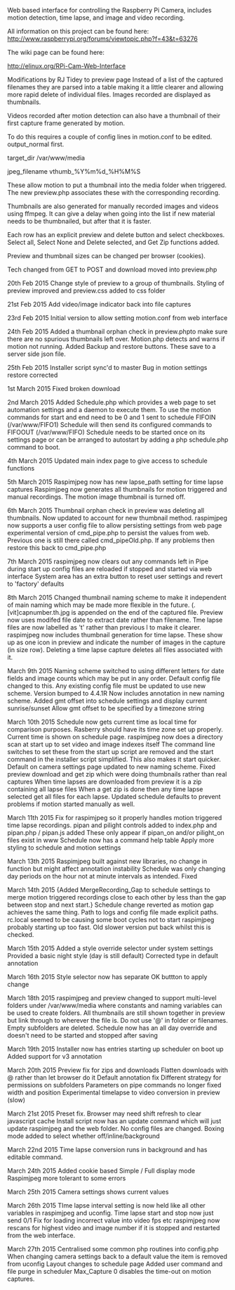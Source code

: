 Web based interface for controlling the Raspberry Pi Camera, includes motion detection, time lapse, and image and video recording.

All information on this project can be found here: http://www.raspberrypi.org/forums/viewtopic.php?f=43&t=63276

The wiki page can be found here:

http://elinux.org/RPi-Cam-Web-Interface

Modifications by RJ Tidey to preview page
Instead of a list of the captured filenames they are parsed into a table
making it a little clearer and allowing more rapid delete of individual files.
Images recorded are displayed as thumbnails.

Videos recorded after motion detection can also have a thumbnail of their first
capture frame generated by motion.

To do this requires a couple of config lines in motion.conf to be edited.
output_normal first.

target_dir /var/www/media

jpeg_filename vthumb_%Y%m%d_%H%M%S

These allow motion to put a thumbnail into the media folder when triggered.
The new preview.php associates these with the corresponding recording.

Thumbnails are also generated for manually recorded images
and videos using ffmpeg. It can give a delay when going into the list if new material needs
to be thumbnailed, but after that it is faster.

Each row has an explicit preview and delete button and select checkboxes.
Select all, Select None and Delete selected, and Get Zip functions added.

Preview and thumbnail sizes can be changed per browser (cookies).

Tech changed from GET to POST and download moved into preview.php

20th Feb 2015
Change style of preview to a group of thumbnails.
Styling of preview improved and preview.css added to css folder

21st Feb 2015
Add video/image indicator back into file captures

23rd Feb 2015
Initial version to allow setting motion.conf from web interface

24th Feb 2015
Added a thumbnail orphan check in preview.phpto make sure there are no spurious thumbnails left over.
Motion.php detects and warns if motion not running.
Added Backup and restore buttons. These save to a server side json file.

25th Feb 2015
Installer script sync'd to master
Bug in motion settings restore corrected

1st March 2015
Fixed broken download

2nd March 2015
Added Schedule.php which provides a web page to set automation settings and a daemon to execute them.
To use the motion commands for start and end need to be 0 and 1 sent to schedule FIFOIN (/var/www/FIFO1)
Schedule will then send its configured commands to FIFOOUT (/var/www/FIFO)
Schedule needs to be started once on its settings page or can be arranged to autostart by adding a php schedule.php
command to boot.

4th March 2015
Updated main index page to give access to schedule functions

5th March 2015
Raspimjpeg now has new lapse_path setting for time lapse captures
Raspimjpeg now generates all thumbnails for motion triggered and manual recordings.
The motion image thumbnail is turned off.

6th March 2015
Thumbnail orphan check in preview was deleting all thumbnails. Now updated to
account for new thumbnail method.
raspimjpeg now supports a user config file to allow persisting settings from web page
experimental version of cmd_pipe.php to persist the values from web.
Previous one is still there called cmd_pipeOld.php. If any problems then restore this
back to cmd_pipe.php

7th March 2015
raspimjpeg now clears out any commands left in Pipe during start up
config files are reloaded if stopped and started via web interface
System area has an extra button to reset user settings and revert to 'factory' defaults

8th March 2015
Changed thumbnail naming scheme to make it independent of main naming which may be made
more flexible in the future.
(.[vit]capnumber.th.jpg is appended on the end of the captured file.
Preview now uses modifed file date to extract date rather than filename.
Tme lapse files are now labelled as 't' rather than previous l to make it clearer.
raspimjpeg now includes thumbnail generation for time lapse. These show up as
one icon in preview and indicate the number of images in the capture (in size row).
Deleting a time lapse capture deletes all files associated with it.

March 9th 2015
Naming scheme switched to using different letters for date fields and image counts
which may be put in any order. Default config file changed to this. Any existing config
file must be updated to use new scheme.
Version bumped to 4.4.1R Now includes annotation in new naming scheme.
Added gmt offset into schedule settings and display current sunrise/sunset
Allow gmt offset to be specified by a timezone string

March 10th 2015
Schedule now gets current time as local time for comparison purposes. Rasberry
should have its time zone set up properly. Current time is shown on schedule page.
raspimjpeg now does a directory scan at start up to set video and image indexes itself
The command line switches to set these from the start up script are removed and the
start command in the installer script simplified. This also makes it start quicker.
Default on camera settings page updated to new naming scheme.
Fixed preview download and get zip which were doing thumbnails rather than real captures
When time lapses are downloaded from preview it is a zip containing all lapse files
When a get zip is done then any time lapse selected get all files for each lapse. 
Updated schedule defaults to prevent problems if motion started manually as well.

March 11th 2015
Fix for raspimjpeg so it properly handles motion triggered time lapse recordings.
pipan and pilight controls added to index.php and pipan.php / pipan.js added
These only appear if pipan_on and/or pilight_on files exist in www
Schedule now has a command help table
Apply more styling to schedule and motion settings

March 13th 2015
Raspimjpeg built against new libraries, no change in function but might affect
annotation instability
Schedule was only changing day periods on the hour not at minute intervals as intended. Fixed

March 14th 2015
{Added MergeRecording_Gap to schedule settings to merge motion triggered recordings close
to each other by less than the gap between stop and next start.}
Schedule change reverted as motion gap achieves the same thing.
Path to logs and config file made explicit paths.
rc.local seemed to be causing some boot cycles not to start raspimjpeg probably
starting up too fast. Old slower version put back whilst this is checked.

March 15th 2015
Added a style override selector under system settings
Provided a basic night style (day is still default)
Corrected type in default annotation

March 16th 2015
Style selector now has separate OK buttton to apply change

March 18th 2015
raspimjpeg and preview changed to support multi-level folders
under /var/www/media where constants and naming variables can be used to
create folders. All thumbnails are still shown together in preview but link
through to wherever the file is. Do not use '@' in folder or filenames.
Empty subfolders are deleted.
Schedule now has an all day override and doesn't need to be started and stopped after saving

March 19th 2015
Installer now has entries starting up scheduler on boot up
Added support for v3 annotation

March 20th 2015
Preview fix for zips and downloads
Flatten downloads with @ rather than let browser do it
Default annotation fix
Different strategy for permissions on subfolders
Parameters on pipe commands no longer fixed width and position
Experimental timelapse to video conversion in preview (slow)

March 21st 2015
Preset fix. Browser may need shift refresh to clear javascript cache
Install script now has an update command which will just update raspimjpeg and the web
folder. No config files are changed.
Boxing mode added to select whether off/inline/background

March 22nd 2015
Time lapse conversion runs in background and has editable command.

March 24th 2015
Added cookie based Simple / Full display mode
Raspimjpeg more tolerant to some errors

March 25th 2015
Camera settings shows current values

March 26th 2015
TIme lapse interval setting is now held like all other variables in
raspimjpeg and uconfig. Time lapse start and stop now just send 0/1
Fix for loading incorrect value into video fps etc
raspimjpeg now rescans for highest video and image number if it is
stopped and restarted from the web interface.

March 27th 2015
Centralised some common php routines into config.php
When changing camera settings back to a default value the item is
removed from uconfig
Layout changes to schedule page
Added user command and file purge in scheduler
Max_Capture 0 disables the time-out on motion captures.
